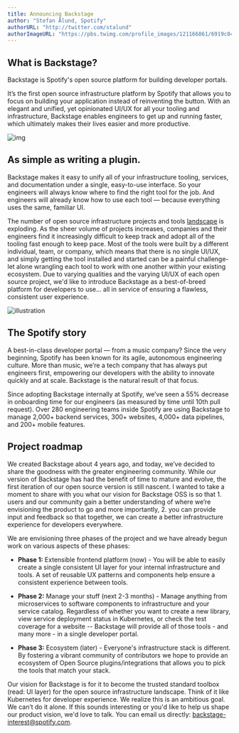 ```yaml
---
title: Announcing Backstage
author: "Stefan Ålund, Spotify"
authorURL: "http://twitter.com/stalund"
authorImageURL: "https://pbs.twimg.com/profile_images/121166861/6919c047c0d0edaace78c3009b28e917-user-full-200-130.generated_400x400.jpg"
---
```


## What is Backstage?

Backstage is Spotify's open source platform for building developer portals.

It’s the first open source infrastructure platform by Spotify that allows you to focus on building your application instead of reinventing the button. With an elegant and unified, yet opinionated UI/UX for all your tooling and infrastructure, Backstage enables engineers to get up and running faster, which ultimately makes their lives easier and more productive.

![img](assets/blog_1.png)

<!--truncate-->

## As simple as writing a plugin.

Backstage makes it easy to unify all of your infrastructure tooling, services, and documentation under a single, easy-to-use interface. So your engineers will always know where to find the right tool for the job. And engineers will already know how to use each tool — because everything uses the same, familiar UI.

The number of open source infrastructure projects and tools [landscape](https://landscape.cncf.io/) is exploding. As the sheer volume of projects increases, companies and their engineers find it increasingly difficult to keep track and adopt all of the tooling fast enough to keep pace. Most of the tools were built by a different individual, team, or company, which means that there is no single UI/UX, and simply getting the tool installed and started can be a painful challenge- let alone wrangling each tool to work with one another within your existing ecosystem. Due to varying qualities and the varying UI/UX of each open source project, we'd like to introduce Backstage as a best-of-breed platform for developers to use... all in service of ensuring a flawless, consistent user experience.

![illustration](assets/illustration.svg)

## The Spotify story

A best-in-class developer portal — from a music company? Since the very beginning, Spotify has been known for its agile, autonomous engineering culture. More than music, we’re a tech company that has always put engineers first, empowering our developers with the ability to innovate quickly and at scale. Backstage is the natural result of that focus.

Since adopting Backstage internally at Spotify, we’ve seen a 55% decrease in onboarding time for our engineers (as measured by time until 10th pull request). Over 280 engineering teams inside Spotify are using Backstage to manage 2,000+ backend services, 300+ websites, 4,000+ data pipelines, and 200+ mobile features.

## Project roadmap

We created Backstage about 4 years ago, and today, we’ve decided to share the goodness with the greater engineering community. While our version of Backstage has had the benefit of time to mature and evolve, the first iteration of our open source version is still nascent. I wanted to take a moment to share with you what our vision for Backstage OSS is so that 1. users and our community gain a better understanding of where we’re envisioning the product to go and more importantly, 2. you can provide input and feedback so that together, we can create a better infrastructure experience for developers everywhere.

We are envisioning three phases of the project and we have already begun work on various aspects of these phases:

- **Phase 1:** Extensible frontend platform (now) - You will be able to easily create a single consistent UI layer for your internal infrastructure and tools. A set of reusable UX patterns and components help ensure a consistent experience between tools.

- **Phase 2:** Manage your stuff (next 2-3 months) - Manage anything from microservices to software components to infrastructure and your service catalog. Regardless of whether you want to create a new library, view service deployment status in Kubernetes, or check the test coverage for a website -- Backstage will provide all of those tools - and many more - in a single developer portal.

- **Phase 3:** Ecosystem (later) - Everyone's infrastructure stack is different. By fostering a vibrant community of contributors we hope to provide an ecosystem of Open Source plugins/integrations that allows you to pick the tools that match your stack.

Our vision for Backstage is for it to become the trusted standard toolbox (read: UI layer) for the open source infrastructure landscape. Think of it like Kubernetes for developer experience. We realize this is an ambitious goal. We can’t do it alone. If this sounds interesting or you'd like to help us shape our product vision, we'd love to talk. You can email us directly: [backstage-interest@spotify.com](mailto:backstage-interest@spotify.com).
